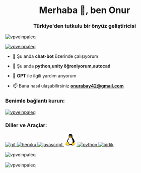 <h1 align="center">Merhaba 👋, ben Onur</h1>
<h3 align="center">Türkiye'den tutkulu bir önyüz geliştiricisi</h3>

<p align="left"> <img src=" https://komarev.com/ghpvc/?username=vpveinpaleq&label=Profile%20views&color=0e75b6&style=flat" alt="vpveinpaleq" /> </p>

<p align="left"> <a href="https://github.com/ryo-ma/github-profile-trophy"><img src="https://github-profile-trophy.vercel.app/?username=vpveinpaleq" alt="vpveinpaleq" /></a > </p>

- 🔭 Şu anda **chat-bot** üzerinde çalışıyorum

- 🌱 Şu anda **python,unity öğreniyorum,autocad**

- 🤝 **GPT** ile ilgili yardım arıyorum

- 📫 Bana nasıl ulaşabilirsiniz **onurabay42@gmail.com**

<h3 align="left">Benimle bağlantı kurun:</h3>
<p hizala = "sola">
<a href="https://instagram.com/vpveinpaleq" target="blank"><img align="center" src="https://raw.githubusercontent.com/rahuldkjain/github-profile-readme-generator /master/src/images/icons/Social/instagram.svg" alt="vpveinpaleq" height="30" width="40" /></a> </p>
<h3 align="left"> Diller ve Araçlar:</h3>
<p align="left"> <a href="https://git-scm.com/" target="_blank" rel="noreferrer"> <img src="https://www.vectorlogo.zone/ logos/git-scm/git-scm-icon.svg" alt="git" width="40" height="40"/> </a> <a href="https://heroku.com" target= "_blank" rel="noreferrer"> <img src="https://www.vectorlogo.zone/logos/heroku/heroku-icon.svg" alt="heroku" width="40" height="40"/ > </a> <a href="https://developer.mozilla.org/en-US/docs/Web/JavaScript" target="_blank" rel="noreferrer"> <img src="https:// raw.githubusercontent.com/devicons/devicon/master/icons/javascript/javascript-original.svg" alt="javascript" width="40" height="40"/> </a> <a href="https://www. linux.org/" target="_blank" rel="noreferrer"> <img src="https://raw.githubusercontent.com/devicons/devicon/master/icons/linux/linux-original.svg" alt=" linux" width="40" height="40"/> </a> <a href="https://www.python.org" target="_blank" rel="noreferrer"> <img src="https ://raw.githubusercontent.com/devicons/devicon/master/icons/python/python-original.svg" alt="python" width="40" height="40"/> </a> <a href="https://unity.com/" target="_blank" rel="noreferrer"> <img src="https://www.vectorlogo.zone/logos/unity3d/unity3d-icon.svg" alt ="birlik" genişlik="40" yükseklik="40"/> </a> </p>

<p><img align="center" src="https://github-readme-stats.vercel.app/api/top-langs?username=vpveinpaleq&show_icons=true&locale=en&layout=compact" alt="vpveinpaleq" /> </p>

<p><img align="center" src="https://github-readme-streak-stats.herokuapp.com/?user=vpveinpaleq&" alt="vpveinpaleq" /></p>

